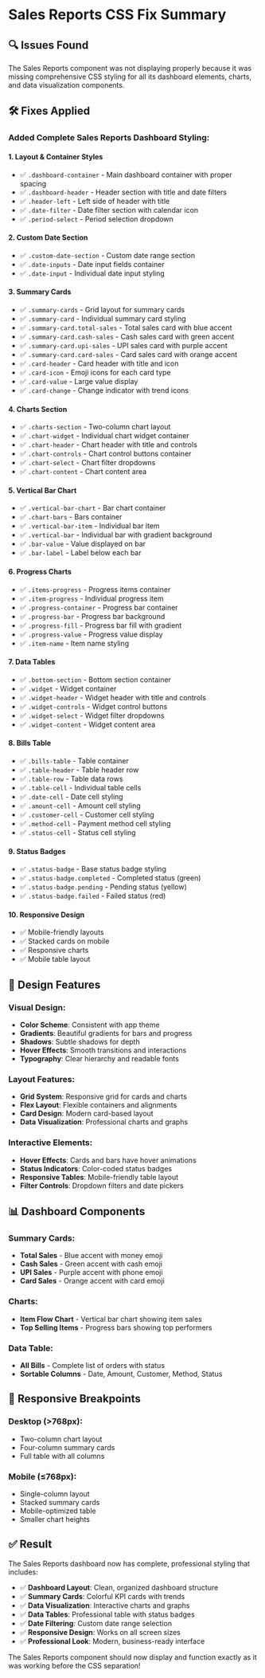 # Sales Reports CSS Fix Summary

## 🔍 **Issues Found**
The Sales Reports component was not displaying properly because it was missing comprehensive CSS styling for all its dashboard elements, charts, and data visualization components.

## 🛠️ **Fixes Applied**

### **Added Complete Sales Reports Dashboard Styling:**

#### **1. Layout & Container Styles**
- ✅ `.dashboard-container` - Main dashboard container with proper spacing
- ✅ `.dashboard-header` - Header section with title and date filters
- ✅ `.header-left` - Left side of header with title
- ✅ `.date-filter` - Date filter section with calendar icon
- ✅ `.period-select` - Period selection dropdown

#### **2. Custom Date Section**
- ✅ `.custom-date-section` - Custom date range section
- ✅ `.date-inputs` - Date input fields container
- ✅ `.date-input` - Individual date input styling

#### **3. Summary Cards**
- ✅ `.summary-cards` - Grid layout for summary cards
- ✅ `.summary-card` - Individual summary card styling
- ✅ `.summary-card.total-sales` - Total sales card with blue accent
- ✅ `.summary-card.cash-sales` - Cash sales card with green accent
- ✅ `.summary-card.upi-sales` - UPI sales card with purple accent
- ✅ `.summary-card.card-sales` - Card sales card with orange accent
- ✅ `.card-header` - Card header with title and icon
- ✅ `.card-icon` - Emoji icons for each card type
- ✅ `.card-value` - Large value display
- ✅ `.card-change` - Change indicator with trend icons

#### **4. Charts Section**
- ✅ `.charts-section` - Two-column chart layout
- ✅ `.chart-widget` - Individual chart widget container
- ✅ `.chart-header` - Chart header with title and controls
- ✅ `.chart-controls` - Chart control buttons container
- ✅ `.chart-select` - Chart filter dropdowns
- ✅ `.chart-content` - Chart content area

#### **5. Vertical Bar Chart**
- ✅ `.vertical-bar-chart` - Bar chart container
- ✅ `.chart-bars` - Bars container
- ✅ `.vertical-bar-item` - Individual bar item
- ✅ `.vertical-bar` - Individual bar with gradient background
- ✅ `.bar-value` - Value displayed on bar
- ✅ `.bar-label` - Label below each bar

#### **6. Progress Charts**
- ✅ `.items-progress` - Progress items container
- ✅ `.item-progress` - Individual progress item
- ✅ `.progress-container` - Progress bar container
- ✅ `.progress-bar` - Progress bar background
- ✅ `.progress-fill` - Progress bar fill with gradient
- ✅ `.progress-value` - Progress value display
- ✅ `.item-name` - Item name styling

#### **7. Data Tables**
- ✅ `.bottom-section` - Bottom section container
- ✅ `.widget` - Widget container
- ✅ `.widget-header` - Widget header with title and controls
- ✅ `.widget-controls` - Widget control buttons
- ✅ `.widget-select` - Widget filter dropdowns
- ✅ `.widget-content` - Widget content area

#### **8. Bills Table**
- ✅ `.bills-table` - Table container
- ✅ `.table-header` - Table header row
- ✅ `.table-row` - Table data rows
- ✅ `.table-cell` - Individual table cells
- ✅ `.date-cell` - Date cell styling
- ✅ `.amount-cell` - Amount cell styling
- ✅ `.customer-cell` - Customer cell styling
- ✅ `.method-cell` - Payment method cell styling
- ✅ `.status-cell` - Status cell styling

#### **9. Status Badges**
- ✅ `.status-badge` - Base status badge styling
- ✅ `.status-badge.completed` - Completed status (green)
- ✅ `.status-badge.pending` - Pending status (yellow)
- ✅ `.status-badge.failed` - Failed status (red)

#### **10. Responsive Design**
- ✅ Mobile-friendly layouts
- ✅ Stacked cards on mobile
- ✅ Responsive charts
- ✅ Mobile table layout

## 🎨 **Design Features**

### **Visual Design:**
- **Color Scheme**: Consistent with app theme
- **Gradients**: Beautiful gradients for bars and progress
- **Shadows**: Subtle shadows for depth
- **Hover Effects**: Smooth transitions and interactions
- **Typography**: Clear hierarchy and readable fonts

### **Layout Features:**
- **Grid System**: Responsive grid for cards and charts
- **Flex Layout**: Flexible containers and alignments
- **Card Design**: Modern card-based layout
- **Data Visualization**: Professional charts and graphs

### **Interactive Elements:**
- **Hover Effects**: Cards and bars have hover animations
- **Status Indicators**: Color-coded status badges
- **Responsive Tables**: Mobile-friendly table layout
- **Filter Controls**: Dropdown filters and date pickers

## 📊 **Dashboard Components**

### **Summary Cards:**
- **Total Sales** - Blue accent with money emoji
- **Cash Sales** - Green accent with cash emoji
- **UPI Sales** - Purple accent with phone emoji
- **Card Sales** - Orange accent with card emoji

### **Charts:**
- **Item Flow Chart** - Vertical bar chart showing item sales
- **Top Selling Items** - Progress bars showing top performers

### **Data Table:**
- **All Bills** - Complete list of orders with status
- **Sortable Columns** - Date, Amount, Customer, Method, Status

## 📱 **Responsive Breakpoints**

### **Desktop (>768px):**
- Two-column chart layout
- Four-column summary cards
- Full table with all columns

### **Mobile (≤768px):**
- Single-column layout
- Stacked summary cards
- Mobile-optimized table
- Smaller chart heights

## ✅ **Result**

The Sales Reports dashboard now has complete, professional styling that includes:

- ✅ **Dashboard Layout**: Clean, organized dashboard structure
- ✅ **Summary Cards**: Colorful KPI cards with trends
- ✅ **Data Visualization**: Interactive charts and graphs
- ✅ **Data Tables**: Professional table with status badges
- ✅ **Date Filtering**: Custom date range selection
- ✅ **Responsive Design**: Works on all screen sizes
- ✅ **Professional Look**: Modern, business-ready interface

The Sales Reports component should now display and function exactly as it was working before the CSS separation!
